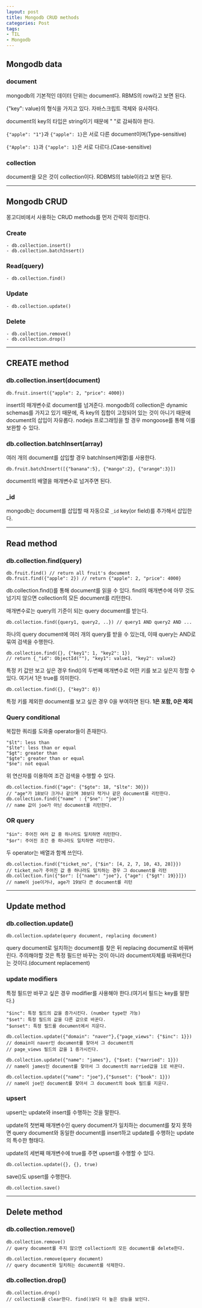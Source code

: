 ```yaml
---
layout: post 
title: Mongodb CRUD methods
categories: Post 
tags: 
- TIL
- Mongodb
---
```


## Mongodb data

### document

mongodb의 기본적인 데이터 단위는 document다. RBMS의 row라고 보면 된다.

{"key": value}의 형식을 가지고 있다. 자바스크립트 객체와 유사하다.

document의 key의 타입은 string이기 때문에 " "로 감싸줘야 한다.

`{"apple": "1"}`과 `{"apple": 1}`은 서로 다른 document이며(Type-sensitive)

`{"Apple": 1}`과 `{"apple": 1}`은 서로 다르다.(Case-sensitive)

### collection

document을 모은 것이 collection이다. RDBMS의 table이라고 보면 된다.

***

## Mongodb CRUD

몽고디비에서 사용하는 CRUD methods를 먼저 간략히 정리한다.

### Create

    - db.collection.insert()
    - db.collection.batchInsert()

### Read(query)

    - db.collection.find()

### Update

    - db.collection.update()

### Delete

    - db.collection.remove()
    - db.collection.drop()

***

## CREATE method

### db.collection.insert(document)

    db.fruit.insert({"apple": 2, "price": 4000})

insert의 매개변수로 document를 넘겨준다. mongodb의 collection은 dynamic schemas를 가지고 있기 때문에, 즉 key의 집합이 고정되어 있는 것이 아니기 때문에 document의 삽입이 자유롭다. nodejs 프로그래밍을 할 경우 mongoose를 통해 이를 보완할 수 있다.

### db.collection.batchInsert(array)

여러 개의 document를 삽입할 경우 batchInsert(배열)를 사용한다.

    db.fruit.batchInsert([{"banana":5}, {"mango":2}, {"orange":3}])

document의 배열을 매개변수로 넘겨주면 된다.

### _id

mongodb는 document를 삽입할 때 자동으로 `_id` key(or field)를 추가해서 삽입한다.

***

## Read method

### db.collection.find(query)

    db.fruit.find() // return all fruit's document
    db.fruit.find({"apple": 2}) // return {"apple": 2, "price": 4000}

db.collection.find()를 통해 document를 읽을 수 있다. find의 매개변수에 아무 것도 넘기지 않으면 collection의 모든 document를 리턴한다.

매개변수로는 query의 기준이 되는 query document를 받는다.

    db.collection.find({query1, query2, ..}) // query1 AND query2 AND ...

하나의 query document에 여러 개의 query를 받을 수 있는데, 이때 query는 AND로 묶여 검색을 수행한다.

    db.collection.find({}, {"key1": 1, "key2": 1}) 
    // return {_"id": ObjectId(""), "key1": value1, "key2": value2}

특정 키 값만 보고 싶은 경우 find()의 두번째 매개변수로 어떤 키를 보고 싶은지 정할 수 있다.
여기서 1은 true를 의미한다.

    db.collection.find({}, {"key3": 0})

특정 키를 제외한 document를 보고 싶은 경우 0을 부여하면 된다. **1은 포함, 0은 제외**

### Query conditional

복잡한 쿼리를 도와줄 operator들이 존재한다.

    "$lt": less than
    "$lte": less than or equal
    "$gt": greater than
    "$gte": greater than or equal
    "$ne": not equal

위 연산자를 이용하여 조건 검색을 수행할 수 있다.

    db.collection.find({"age": {"$gte": 18, "$lte": 30}})
    // "age"가 18보다 크거나 같으며 30보다 작거나 같은 document를 리턴한다.
    db.collection.find({"name" : {"$ne": "joe"})
    // name 값이 joe가 아닌 document를 리턴한다.

### OR query

    "$in": 주어진 여러 값 중 하나라도 일치하면 리턴한다.
    "$or": 주어진 조건 중 하나라도 일치하면 리턴한다. 

두 operator는 배열과 함께 쓰인다.

    db.collection.find({"ticket_no", {"$in": [4, 2, 7, 10, 43, 28]}})
    // ticket_no가 주어진 값 중 하나라도 일치하는 경우 그 document를 리턴
    db.collection.fin({"$or": [{"name": "joe"}, {"age": {"$gt": 19}}]})
    // name이 joe이거나, age가 19보다 큰 document를 리턴

***

## Update method

### db.collection.update()

    db.collection.update(query document, replacing document)

query document로 일치하는 document를 찾은 뒤 replacing document로 바꿔버린다. 주의해야할 것은 특정 필드만 바꾸는 것이 아니라 document자체를 바꿔버린다는 것이다.(document replacement)

### update modifiers

특정 필드만 바꾸고 싶은 경우 modifier를 사용해야 한다.(여기서 필드는 key를 말한다.)

    "$inc": 특정 필드의 값을 증가시킨다. (number type만 가능)
    "$set": 특정 필드의 값을 다른 값으로 바꾼다.
    "$unset": 특정 필드를 document에서 지운다.

    db.collection.update({"domain": "naver"},{"page_views": {"$inc": 1}})
    // domain이 naver인 document를 찾아서 그 document의 
    // page_views 필드의 값을 1 증가시킨다.
    
    db.collection.update({"name": "james"}, {"$set: {"married": 1}})
    // name이 james인 document를 찾아서 그 document의 married값을 1로 바꾼다.

    db.collection.update({"name": "joe"},{"$unset": {"book": 1}})
    // name이 joe인 document를 찾아서 그 document의 book 필드를 지운다.

### upsert

upsert는 update와 insert를 수행하는 것을 말한다.

update의 첫번째 매개변수인 query document가 일치하는 document를 찾지 못하면 query document와 동일한 document를 insert하고 update를 수행하는 update의 특수한 형태다.

update의 세번째 매개변수에 true를 주면 upsert를 수행할 수 있다.

    db.collection.update({}, {}, true)

save()도 upsert를 수행한다.

    db.collection.save()

***

## Delete method

### db.collection.remove()

    db.collection.remove()
    // query document를 주지 않으면 collection의 모든 document를 delete한다.

    db.collection.remove(query document)
    // query document와 일치하는 document를 삭제한다.

### db.collection.drop()

    db.collection.drop()
    // collection을 clear한다. find()보다 더 높은 성능을 보인다.
